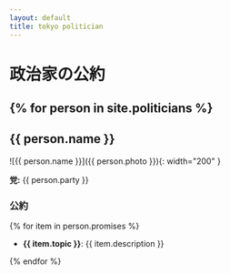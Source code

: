 ```yaml
---
layout: default
title: tokyo politician 
---
```


# 政治家の公約

{% for person in site.politicians %}
---

## {{ person.name }}

![{{ person.name }}]({{ person.photo }}){: width="200" }

**党:** {{ person.party }}

### 公約

{% for item in person.promises %}
- **{{ item.topic }}**: {{ item.description }}  

{% endfor %}








